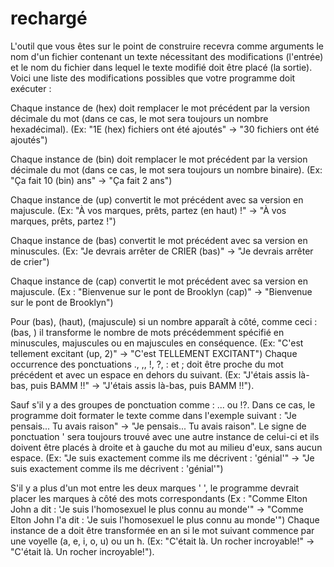 # rechargé

L'outil que vous êtes sur le point de construire recevra comme arguments le nom d'un fichier contenant un texte nécessitant des modifications (l'entrée) et le nom du fichier dans lequel le texte modifié doit être placé (la sortie). Voici une liste des modifications possibles que votre programme doit exécuter :

Chaque instance de (hex) doit remplacer le mot précédent par la version décimale du mot (dans ce cas, le mot sera toujours un nombre hexadécimal). (Ex: "1E (hex) fichiers ont été ajoutés" -> "30 fichiers ont été ajoutés")

Chaque instance de (bin) doit remplacer le mot précédent par la version décimale du mot (dans ce cas, le mot sera toujours un nombre binaire). (Ex: "Ça fait 10 (bin) ans" -> "Ça fait 2 ans")

Chaque instance de (up) convertit le mot précédent avec sa version en majuscule. (Ex: "À vos marques, prêts, partez (en haut) !" -> "À vos marques, prêts, partez !")

Chaque instance de (bas) convertit le mot précédent avec sa version en minuscules. (Ex: "Je devrais arrêter de CRIER (bas)" -> "Je devrais arrêter de crier")

Chaque instance de (cap) convertit le mot précédent avec sa version en majuscule. (Ex : "Bienvenue sur le pont de Brooklyn (cap)" -> "Bienvenue sur le pont de Brooklyn")

Pour (bas), (haut), (majuscule) si un nombre apparaît à côté, comme ceci : (bas, <nombre>) il transforme le nombre de mots précédemment spécifié en minuscules, majuscules ou en majuscules en conséquence. (Ex: "C'est tellement excitant (up, 2)" -> "C'est TELLEMENT EXCITANT")
Chaque occurrence des ponctuations ., ,, !, ?, : et ; doit être proche du mot précédent et avec un espace en dehors du suivant. (Ex: "J'étais assis là-bas, puis BAMM !!" -> "J'étais assis là-bas, puis BAMM !!").

Sauf s'il y a des groupes de ponctuation comme : ... ou !?. Dans ce cas, le programme doit formater le texte comme dans l'exemple suivant : "Je pensais... Tu avais raison" -> "Je pensais... Tu avais raison".
Le signe de ponctuation ' sera toujours trouvé avec une autre instance de celui-ci et ils doivent être placés à droite et à gauche du mot au milieu d'eux, sans aucun espace. (Ex: "Je suis exactement comme ils me décrivent : 'génial'" -> "Je suis exactement comme ils me décrivent : 'génial'")

S'il y a plus d'un mot entre les deux marques ' ', le programme devrait placer les marques à côté des mots correspondants (Ex : "Comme Elton John a dit : 'Je suis l'homosexuel le plus connu au monde'" -> "Comme Elton John l'a dit : 'Je suis l'homosexuel le plus connu au monde'")
Chaque instance de a doit être transformée en an si le mot suivant commence par une voyelle (a, e, i, o, u) ou un h. (Ex: "C'était là. Un rocher incroyable!" -> "C'était là. Un rocher incroyable!").
